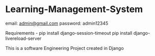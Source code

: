 # Learning-Management-System

email: admin@gmail.com
password: admin12345

Requirements - 
pip install django-session-timeout
pip install django-livereload-server

This is a software Engineering Project created in Django
